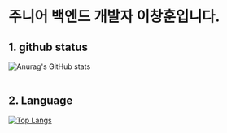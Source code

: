 # 주니어 백엔드 개발자 이창훈입니다.

## 1. github status
![Anurag's GitHub stats](https://github-readme-stats.vercel.app/api?username=ChangHoon97&theme=dark&show_icons=true)
<br>
<br>

## 2. Language
[![Top Langs](https://github-readme-stats.vercel.app/api/top-langs/?username=ChangHoon97&langs_count=10&layout=compact&theme=dark)](https://github.com/ChangHoon97/ChangHoon97)﻿

<!--
**ChangHoon97/ChangHoon97** is a ✨ _special_ ✨ repository because its `README.md` (this file) appears on your GitHub profile.

Here are some ideas to get you started:

- 🔭 I’m currently working on ...
- 🌱 I’m currently learning ...
- 👯 I’m looking to collaborate on ...
- 🤔 I’m looking for help with ...
- 💬 Ask me about ...
- 📫 How to reach me: ...
- 😄 Pronouns: ...
- ⚡ Fun fact: ...
-->
